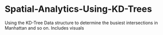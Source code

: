 Spatial-Analytics-Using-KD-Trees
================================

Using the KD-Tree Data structure to determine the busiest intersections in Manhattan and so on. Includes visuals
